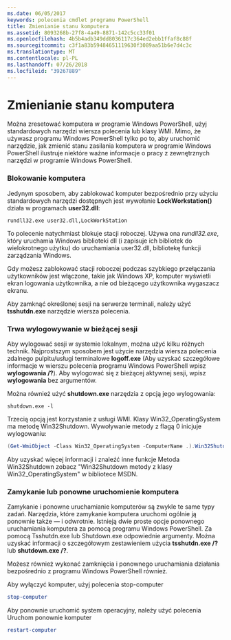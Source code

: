 ```yaml
---
ms.date: 06/05/2017
keywords: polecenia cmdlet programu PowerShell
title: Zmienianie stanu komputera
ms.assetid: 8093268b-27f8-4a49-8871-142c5cc33f01
ms.openlocfilehash: 4b5b4adb349dd8036117c364ed2ebb1ffaf8c88f
ms.sourcegitcommit: c3f1a83b59484651119630f3089aa51b6e7d4c3c
ms.translationtype: MT
ms.contentlocale: pl-PL
ms.lasthandoff: 07/26/2018
ms.locfileid: "39267889"
---
```

# <a name="changing-computer-state"></a>Zmienianie stanu komputera

Można zresetować komputera w programie Windows PowerShell, użyj standardowych narzędzi wiersza polecenia lub klasy WMI. Mimo, że używasz programu Windows PowerShell tylko po to, aby uruchomić narzędzie, jak zmienić stanu zasilania komputera w programie Windows PowerShell ilustruje niektóre ważne informacje o pracy z zewnętrznych narzędzi w programie Windows PowerShell.

### <a name="locking-a-computer"></a>Blokowanie komputera

Jedynym sposobem, aby zablokować komputer bezpośrednio przy użyciu standardowych narzędzi dostępnych jest wywołanie **LockWorkstation()** działa w programach **user32.dll**:

```
rundll32.exe user32.dll,LockWorkStation
```

To polecenie natychmiast blokuje stacji roboczej. Używa ona *rundll32.exe*, który uruchamia Windows biblioteki dll (i zapisuje ich bibliotek do wielokrotnego użytku) do uruchamiania user32.dll, bibliotekę funkcji zarządzania Windows.

Gdy możesz zablokować stacji roboczej podczas szybkiego przełączania użytkowników jest włączone, takie jak Windows XP, komputer wyświetli ekran logowania użytkownika, a nie od bieżącego użytkownika wygaszacz ekranu.

Aby zamknąć określonej sesji na serwerze terminali, należy użyć **tsshutdn.exe** narzędzie wiersza polecenia.

### <a name="logging-off-the-current-session"></a>Trwa wylogowywanie w bieżącej sesji

Aby wylogować sesji w systemie lokalnym, można użyć kilku różnych technik. Najprostszym sposobem jest użycie narzędzia wiersza polecenia zdalnego pulpitu/usługi terminalowe **logoff.exe** (Aby uzyskać szczegółowe informacje w wierszu polecenia programu Windows PowerShell wpisz **wylogowania /?**). Aby wylogować się z bieżącej aktywnej sesji, wpisz **wylogowania** bez argumentów.

Można również użyć **shutdown.exe** narzędzia z opcją jego wylogowania:

```
shutdown.exe -l
```

Trzecią opcją jest korzystanie z usługi WMI. Klasy Win32_OperatingSystem ma metodę Win32Shutdown. Wywoływanie metody z flagą 0 inicjuje wylogowaniu:

```powershell
(Get-WmiObject -Class Win32_OperatingSystem -ComputerName .).Win32Shutdown(0)
```

Aby uzyskać więcej informacji i znaleźć inne funkcje Metoda Win32Shutdown zobacz "Win32Shutdown metody z klasy Win32_OperatingSystem" w bibliotece MSDN.

### <a name="shutting-down-or-restarting-a-computer"></a>Zamykanie lub ponowne uruchomienie komputera

Zamykanie i ponowne uruchamianie komputerów są zwykle te same typy zadań. Narzędzia, które zamykanie komputera uruchomi ogólnie ją ponownie także — i odwrotnie. Istnieją dwie proste opcje ponownego uruchamiania komputera za pomocą programu Windows PowerShell. Za pomocą Tsshutdn.exe lub Shutdown.exe odpowiednie argumenty. Można uzyskać informacji o szczegółowym zestawieniem użycia **tsshutdn.exe /?** lub **shutdown.exe /?**.

Możesz również wykonać zamknięcia i ponownego uruchamiania działania bezpośrednio z programu Windows PowerShell również.

Aby wyłączyć komputer, użyj polecenia stop-computer

```powershell
stop-computer
```

Aby ponownie uruchomić system operacyjny, należy użyć polecenia Uruchom ponownie komputer

```powershell
restart-computer
```
